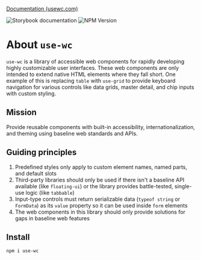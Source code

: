 [Documentation (usewc.com)](https://usewc.com)

![Storybook documentation](https://raw.githubusercontent.com/storybooks/brand/master/badge/badge-storybook.svg) ![NPM Version](https://img.shields.io/npm/v/use-wc)

# About `use-wc`

`use-wc` is a library of accessible web components for rapidly developing highly customizable user interfaces. These web components are only intended to extend native HTML elements where they fall short. One example of this is replacing `table` with `use-grid` to provide keyboard navigation for various controls like data grids, master detail, and chip inputs with custom styling.

## Mission

Provide reusable components with built-in accessibility, internationalization, and theming using baseline web standards and APIs.

## Guiding principles

1. Predefined styles only apply to custom element names, named parts, and default slots
2. Third-party libraries should only be used if there isn't a baseline API available (like `floating-ui`) or the library provides battle-tested, single-use logic (like `tabbable`)
3. Input-type controls must return serializable data (`typeof string` or `FormData`) as its `value` property so it can be used inside `form` elements
4. The web components in this library should only provide solutions for gaps in baseline web features

## Install

```sh
npm i use-wc
```
